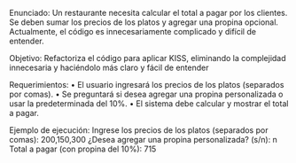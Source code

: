 ﻿Enunciado:
Un restaurante necesita calcular el total a pagar por los clientes. Se deben sumar los precios de los
platos y agregar una propina opcional. Actualmente, el código es innecesariamente complicado y
difícil de entender.

Objetivo:
Refactoriza el código para aplicar KISS, eliminando la complejidad innecesaria y haciéndolo más
claro y fácil de entender

Requerimientos:
• El usuario ingresará los precios de los platos (separados por comas).
• Se preguntará si desea agregar una propina personalizada o usar la predeterminada del
10%.
• El sistema debe calcular y mostrar el total a pagar.

Ejemplo de ejecución:
Ingrese los precios de los platos (separados por comas): 200,150,300
¿Desea agregar una propina personalizada? (s/n): n
Total a pagar (con propina del 10%): 715 